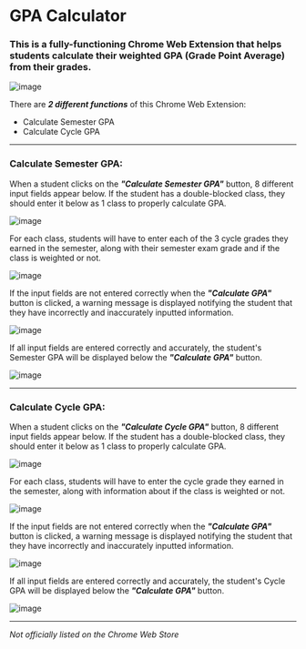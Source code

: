 # GPA Calculator
### This is a fully-functioning Chrome Web Extension that helps students calculate their weighted GPA (Grade Point Average) from their grades.

![image](https://user-images.githubusercontent.com/65518366/121062216-6e9b0700-c78a-11eb-8b4b-6a8cf6dfaf13.png)

There are ***2 different functions*** of this Chrome Web Extension:

- Calculate Semester GPA
- Calculate Cycle GPA
---
### Calculate Semester GPA:
When a student clicks on the ***"Calculate Semester GPA"*** button, 8 different input fields appear below. If the student has a double-blocked class, they should enter it below as 1 class to properly calculate GPA.

![image](https://user-images.githubusercontent.com/65518366/121065251-2da4f180-c78e-11eb-85f0-3c719bc265e1.png)

For each class, students will have to enter each of the 3 cycle grades they earned in the semester, along with their semester exam grade and if the class is weighted or not.

![image](https://user-images.githubusercontent.com/65518366/121066598-af494f00-c78f-11eb-9635-8d82b51028fd.png)

If the input fields are not entered correctly when the ***"Calculate GPA"*** button is clicked, a warning message is displayed notifying the student that they have incorrectly and inaccurately inputted information.

![image](https://user-images.githubusercontent.com/65518366/121067115-4adabf80-c790-11eb-9814-3f810b6d6e31.png)

If all input fields are entered correctly and accurately, the student's Semester GPA will be displayed below the ***"Calculate GPA"*** button.

![image](https://user-images.githubusercontent.com/65518366/121071699-e6bafa00-c795-11eb-9d39-6f08b02bfebe.png)

---
### Calculate Cycle GPA:
When a student clicks on the ***"Calculate Cycle GPA"*** button, 8 different input fields appear below. If the student has a double-blocked class, they should enter it below as 1 class to properly calculate GPA.

![image](https://user-images.githubusercontent.com/65518366/121073113-be33ff80-c797-11eb-874c-0cb188cd10f1.png)

For each class, students will have to enter the cycle grade they earned in the semester, along with information about if the class is weighted or not.

![image](https://user-images.githubusercontent.com/65518366/121073169-cf7d0c00-c797-11eb-9db3-88585cb619fb.png)

If the input fields are not entered correctly when the ***"Calculate GPA"*** button is clicked, a warning message is displayed notifying the student that they have incorrectly and inaccurately inputted information.

![image](https://user-images.githubusercontent.com/65518366/121073277-ee7b9e00-c797-11eb-8013-cc758593f48b.png)

If all input fields are entered correctly and accurately, the student's Cycle GPA will be displayed below the ***"Calculate GPA"*** button.

![image](https://user-images.githubusercontent.com/65518366/121073515-3a2e4780-c798-11eb-9022-9e43aa3a94bd.png)

---
*Not officially listed on the Chrome Web Store*
